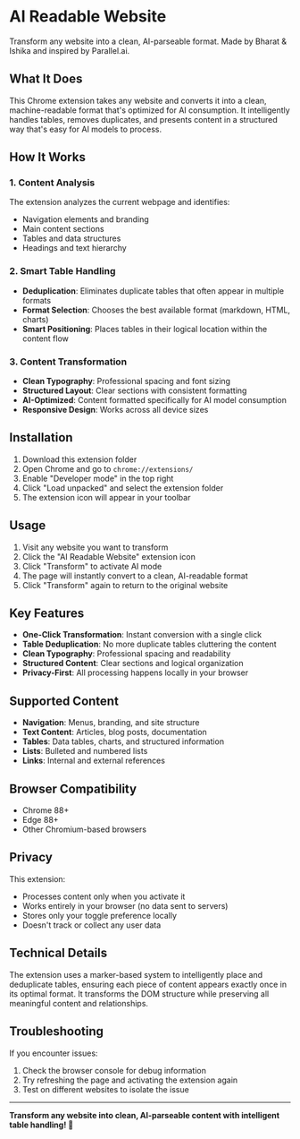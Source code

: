 # AI Readable Website

Transform any website into a clean, AI-parseable format. Made by Bharat & Ishika and inspired by Parallel.ai.

## What It Does

This Chrome extension takes any website and converts it into a clean, machine-readable format that's optimized for AI consumption. It intelligently handles tables, removes duplicates, and presents content in a structured way that's easy for AI models to process.

## How It Works

### 1. Content Analysis
The extension analyzes the current webpage and identifies:
- Navigation elements and branding
- Main content sections
- Tables and data structures
- Headings and text hierarchy

### 2. Smart Table Handling
- **Deduplication**: Eliminates duplicate tables that often appear in multiple formats
- **Format Selection**: Chooses the best available format (markdown, HTML, charts)
- **Smart Positioning**: Places tables in their logical location within the content flow

### 3. Content Transformation
- **Clean Typography**: Professional spacing and font sizing
- **Structured Layout**: Clear sections with consistent formatting
- **AI-Optimized**: Content formatted specifically for AI model consumption
- **Responsive Design**: Works across all device sizes

## Installation

1. Download this extension folder
2. Open Chrome and go to `chrome://extensions/`
3. Enable "Developer mode" in the top right
4. Click "Load unpacked" and select the extension folder
5. The extension icon will appear in your toolbar

## Usage

1. Visit any website you want to transform
2. Click the "AI Readable Website" extension icon
3. Click "Transform" to activate AI mode
4. The page will instantly convert to a clean, AI-readable format
5. Click "Transform" again to return to the original website

## Key Features

- **One-Click Transformation**: Instant conversion with a single click
- **Table Deduplication**: No more duplicate tables cluttering the content
- **Clean Typography**: Professional spacing and readability
- **Structured Content**: Clear sections and logical organization
- **Privacy-First**: All processing happens locally in your browser

## Supported Content

- **Navigation**: Menus, branding, and site structure
- **Text Content**: Articles, blog posts, documentation
- **Tables**: Data tables, charts, and structured information
- **Lists**: Bulleted and numbered lists
- **Links**: Internal and external references

## Browser Compatibility

- Chrome 88+
- Edge 88+
- Other Chromium-based browsers

## Privacy

This extension:
- Processes content only when you activate it
- Works entirely in your browser (no data sent to servers)
- Stores only your toggle preference locally
- Doesn't track or collect any user data

## Technical Details

The extension uses a marker-based system to intelligently place and deduplicate tables, ensuring each piece of content appears exactly once in its optimal format. It transforms the DOM structure while preserving all meaningful content and relationships.

## Troubleshooting

If you encounter issues:
1. Check the browser console for debug information
2. Try refreshing the page and activating the extension again
3. Test on different websites to isolate the issue

---

**Transform any website into clean, AI-parseable content with intelligent table handling! 🚀**
